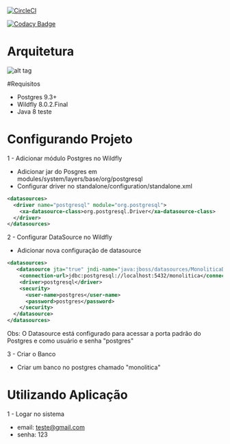 [![CircleCI](https://circleci.com/gh/mensonones/arq-monolitica-manutencao/tree/master.svg?style=svg)](https://circleci.com/gh/mensonones/arq-monolitica-manutencao/tree/master)

[![Codacy Badge](https://api.codacy.com/project/badge/Grade/52a65b2b14fd47dbba0bcc9e6402915b)](https://www.codacy.com/app/mensones-1/arq-monolitica-manutencao_2?utm_source=github.com&amp;utm_medium=referral&amp;utm_content=mensonones/arq-monolitica-manutencao&amp;utm_campaign=Badge_Grade)

# Arquitetura
![alt tag](https://github.com/emmanuelneri/arquitetura-monolitica/blob/master/arquitetura-monolotica.png)

#Requisitos
- Postgres 9.3+
- Wildfly 8.0.2.Final
- Java 8
teste
# Configurando Projeto
1 - Adicionar módulo Postgres no Wildfly
  - Adicionar jar do Posgres em  modules/system/layers/base/org/postgresql
  - Configurar driver no standalone/configuration/standalone.xml
  
  ```xml
  <datasources>
    <driver name="postgresql" module="org.postgresql">
      <xa-datasource-class>org.postgresql.Driver</xa-datasource-class>
    </driver>
 </datasources>
 ```

2 - Configurar DataSource no Wildfly
  - Adicionar nova configuração de datasource
  
  ```xml
  <datasources>
     <datasource jta="true" jndi-name="java:jboss/datasources/MonoliticaDS" pool-name="MonoliticaDS" enabled="true" use-java-context="true" use-ccm="true">
      <connection-url>jdbc:postgresql://localhost:5432/monolitica</connection-url>
      <driver>postgresql</driver>
      <security>
        <user-name>postgres</user-name>
        <password>postgres</password>
      </security>
    </datasource>
 </datasources>
 ```
 Obs: O Datasource está configurado para acessar a porta padrão do Postgres e como usuário e senha "postgres"
 
3 - Criar o Banco
  - Criar um banco no postgres chamado "monolitica"
  
# Utilizando Aplicação

1 - Logar no sistema
- email: teste@gmail.com
- senha: 123

  
